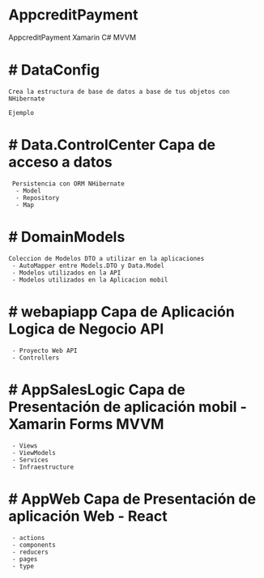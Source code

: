 # AppcreditPayment
AppcreditPayment
Xamarin 
C#
MVVM


# # DataConfig
    Crea la estructura de base de datos a base de tus objetos con NHibernate
    
    Ejemplo 
    
    
# # Data.ControlCenter Capa de acceso a datos
     Persistencia con ORM NHibernate
      - Model
      - Repository
      - Map
    
# # DomainModels 
    Coleccion de Modelos DTO a utilizar en la aplicaciones
     - AutoMapper entre Models.DTO y Data.Model
     - Modelos utilizados en la API 
     - Modelos utilizados en la Aplicacion mobil
     
 # # webapiapp Capa de Aplicación Logica de Negocio API
     - Proyecto Web API
     - Controllers
   
 # # AppSalesLogic Capa de Presentación de aplicación mobil - Xamarin Forms MVVM
     - Views
     - ViewModels
     - Services 
     - Infraestructure
     
 # # AppWeb Capa de Presentación de aplicación Web - React
     - actions
     - components
     - reducers
     - pages
     - type
     
 


